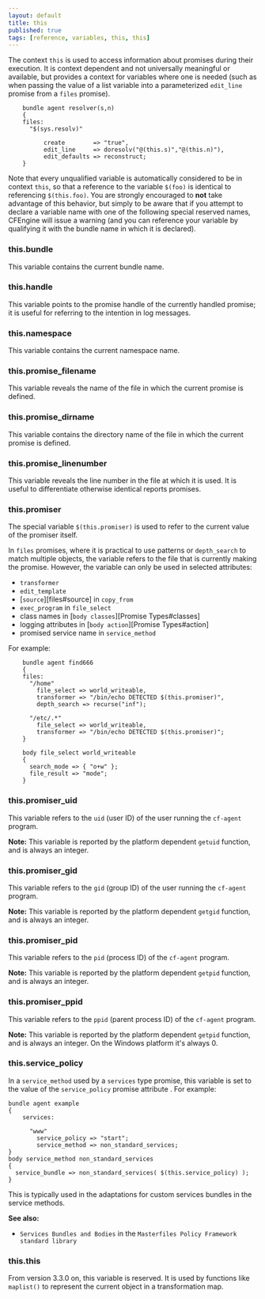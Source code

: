 ```yaml
---
layout: default
title: this
published: true
tags: [reference, variables, this, this]
---
```


The context `this` is used to access information about promises during
their execution. It is context dependent and not universally meaningful
or available, but provides a context for variables where one is needed
(such as when passing the value of a list variable into a parameterized
`edit_line` promise from a `files` promise).

```cf3
    bundle agent resolver(s,n)
    {
    files:
      "$(sys.resolv)"

          create        => "true",
          edit_line     => doresolv("@(this.s)","@(this.n)"),
          edit_defaults => reconstruct;
    }
```

Note that every unqualified variable is automatically considered to be
in context `this`, so that a reference to the variable `$(foo)` is
identical to referencing `$(this.foo)`. You are strongly encouraged to
**not** take advantage of this behavior, but simply to be aware that if
you attempt to declare a variable name with one of the following special
reserved names, CFEngine will issue a warning (and you can reference
your variable by qualifying it with the bundle name in which it is
declared).

### this.bundle

This variable contains the current bundle name.

### this.handle

This variable points to the promise handle of the currently handled
promise; it is useful for referring to the intention in log messages.

### this.namespace

This variable contains the current namespace name.

### this.promise_filename

This variable reveals the name of the file in which the current promise
is defined.

### this.promise_dirname

This variable contains the directory name of the file in which the
current promise is defined.

### this.promise_linenumber

This variable reveals the line number in the file at which it is used.
It is useful to differentiate otherwise identical reports promises.

### this.promiser

The special variable `$(this.promiser)` is used to refer to the current
value of the promiser itself.

In `files` promises, where it is practical to use patterns or `depth_search`
to match multiple objects, the variable refers to the file that is currently
making the promise. However, the variable can only be used in selected
attributes:

* `transformer`
* `edit_template`
* [`source`][files#source] in `copy_from`
* `exec_program` in `file_select`
* class names in [`body classes`][Promise Types#classes]
* logging attributes in [`body action`][Promise Types#action]
* promised service name in `service_method`

For example:

```cf3
    bundle agent find666
    {
    files:
      "/home"
        file_select => world_writeable,
        transformer => "/bin/echo DETECTED $(this.promiser)",
        depth_search => recurse("inf");

      "/etc/.*"
        file_select => world_writeable,
        transformer => "/bin/echo DETECTED $(this.promiser)";
    }

    body file_select world_writeable
    {
      search_mode => { "o+w" };
      file_result => "mode";
    }
```

### this.promiser_uid

This variable refers to the `uid` (user ID) of the user running the `cf-agent` program.

**Note:** This variable is reported by the platform dependent `getuid` function,
and is always an integer.

### this.promiser_gid

This variable refers to the `gid` (group ID) of the user running the `cf-agent` program.

**Note:** This variable is reported by the platform dependent `getgid` function,
and is always an integer.

### this.promiser_pid

This variable refers to the `pid` (process ID) of the `cf-agent` program.

**Note:** This variable is reported by the platform dependent `getpid` function,
and is always an integer.

### this.promiser_ppid

This variable refers to the `ppid` (parent process ID) of the `cf-agent` program.

**Note:** This variable is reported by the platform dependent `getpid` function,
and is always an integer.  On the Windows platform it's always 0.

### this.service_policy

In a `service_method` used by a `services` type promise, this variable is set to
the value of the `service_policy` promise attribute . For example:

```cf3
bundle agent example
{
    services:

      "www"
        service_policy => "start";
        service_method => non_standard_services;
}
body service_method non_standard_services
{
  service_bundle => non_standard_services( $(this.service_policy) );
}
```

This is typically used in the adaptations for custom services bundles in
the service methods.

**See also:**

* `Services Bundles and Bodies` in the `Masterfiles Policy Framework standard
  library`

### this.this

From version 3.3.0 on, this variable is reserved. It is used by
functions like `maplist()` to represent the current object in a
transformation map.
